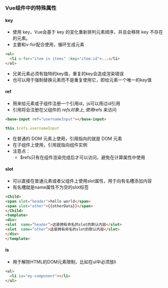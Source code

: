 ### Vue组件中的特殊属性
#### key
- 使用 key，Vue会基于 key 的变化重新排列元素顺序，并且会移除 key 不存在的元素。
- 主要和v-for配合使用，循环生成元素
```html
<ul>
  <li v-for="item in items" :key="item.id">...</li>
</ul>
```
- 兄弟元素必须有独特的key值，重复的key会造成渲染错误
- 也可以用于强制替换元素而不是重复使用它，即给元素一个唯一的key值

#### ref
-  用来给元素或子组件注册一个引用id，js可以用过id引用
- 引用将会注册在父组件的 $refs 对象上,使用$refs 来访问
```html
<base-input ref="usernameInput"></base-input>
```
```js
this.$refs.usernameInput
```
- 在普通的 DOM 元素上使用，引用指向的就是 DOM 元素
- 在子组件上使用，引用就指向组件实例
- 注意点：
   - $refs只有在组件渲染完成后才可以访问，避免在计算属性中使用

#### slot
- 可以直接在普通元素或者父组件上使用slot属性，用于向有名槽添加内容
- 有名槽就是name属性不为空的slot标签
```html
<Child>
<span slot="header">hello world</span>
<span slot="other">{{otherData}}</span>
</Child>
<template>
<div>
<slot  name=”header”>这是拥有命名的slot的默认内容</slot>
<slot  name=”other”>这是拥有命名的slot的默认内容</slot>
</div>
</template>

```

#### is
- 用于解除HTML的DOM元素限制，比如在ul中必须放li
```html
<ul>  
  <li is="my-component"></li>  
</ul>
```